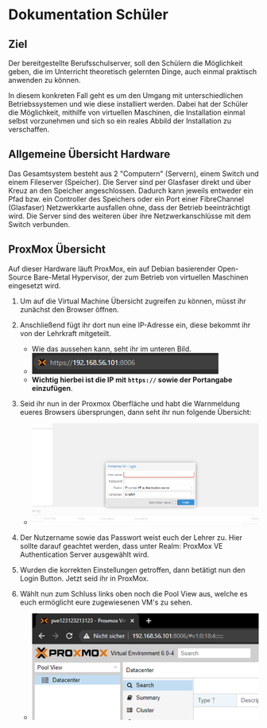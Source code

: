 # Dokumentation Schüler

## Ziel

Der bereitgestellte Berufsschulserver, soll den Schülern die Möglichkeit geben, die im Unterricht theoretisch gelernten Dinge, auch einmal praktisch anwenden zu können.

In diesem konkreten Fall geht es um den Umgang mit unterschiedlichen Betriebssystemen und wie diese installiert werden. Dabei hat der Schüler die Möglichkeit, mithilfe von virtuellen Maschinen, die Installation einmal selbst vorzunehmen und sich so ein reales Abbild der Installation zu verschaffen.


## Allgemeine Übersicht Hardware

Das Gesamtsystem besteht aus 2 "Computern"  (Servern), einem Switch und einem Fileserver (Speicher).
Die Server sind per Glasfaser direkt und über Kreuz an den Speicher angeschlossen. Dadurch kann jeweils entweder ein Pfad bzw. ein Controller des Speichers oder ein Port einer FibreChannel (Glasfaser) Netzwerkkarte ausfallen ohne, dass der Betrieb beeinträchtigt wird.
Die Server sind des weiteren über ihre Netzwerkanschlüsse mit dem Switch verbunden.

## ProxMox Übersicht

Auf dieser Hardware läuft ProxMox, ein auf Debian basierender Open-Source Bare-Metal Hypervisor, der zum Betrieb von virtuellen Maschinen eingesetzt wird.

1. Um auf die Virtual Machine Übersicht zugreifen zu können, müsst ihr zunächst den Browser öffnen.

2. Anschließend fügt ihr dort nun eine IP-Adresse ein, diese bekommt ihr von der Lehrkraft mitgeteilt.
    - Wie das aussehen kann, seht ihr im unteren Bild.
    - ![Suchleiste](assets/Suchleiste.png "SuchleisteAB")
    - **Wichtig hierbei ist die IP mit `https://` sowie der Portangabe einzufügen**.

3. Seid ihr nun in der Proxmox Oberfläche und habt die Warnmeldung eueres Browsers übersprungen, dann seht ihr nun folgende Übersicht:
    - ![LoginPVE](assets/LoginPVE.png)
3. Der Nutzername sowie das Passwort weist euch der Lehrer zu. Hier sollte darauf geachtet werden, dass unter Realm: ProxMox VE Authentication Server ausgewählt wird.
4. Wurden die korrekten Einstellungen getroffen, dann betätigt nun den Login Button. Jetzt seid ihr in ProxMox.
8. Wählt nun zum Schluss links oben noch die Pool View aus, welche es euch ermöglicht eure zugewiesenen VM's zu sehen.
   - ![PoolView](assets/PoolView.png)
